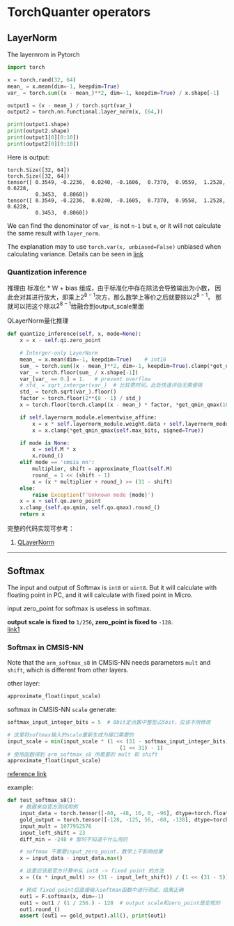 # TorchQuanter operators

## LayerNorm

The layernrom in Pytorch
```python
import torch

x = torch.rand(32, 64)
mean_ = x.mean(dim=-1, keepdim=True)
var_ = torch.sum((x - mean_)**2, dim=-1, keepdim=True) / x.shape[-1]

output1 = (x - mean_) / torch.sqrt(var_)
output2 = torch.nn.functional.layer_norm(x, (64,))

print(output1.shape)
print(output2.shape)
print(output1[0][0:10])
print(output2[0][0:10])
```

Here is output:
```
torch.Size([32, 64])
torch.Size([32, 64])
tensor([ 0.3549, -0.2236,  0.0240, -0.1606,  0.7370,  0.9559,  1.2528,  0.6228,
         0.3453,  0.8060])
tensor([ 0.3549, -0.2236,  0.0240, -0.1605,  0.7370,  0.9558,  1.2528,  0.6228,
         0.3453,  0.8060])
```

We can find the denominator of `var_` is not `n-1` but `n`, or it will not calculate the same result with `layer_norm`.

The explanation may to use `torch.var(x, unbiased=False)` unbiased when calculating variance. Details can be seen in [link](https://stackoverflow.com/questions/66289517/layer-normalization-in-pytorch)

### Quantization inference

<!-- 
推理由两部分组成，即
```
x -> QNorm -> * W + bias -> y
```

QNorm是标准化，理论上标准化是输出fp的数值，但可以通过缩放使其放大到int32范围，
那么数学上等价之后就要除以$2^{31}$，那就可以把这个除以$2^{31}$给融合到output_scale里面，因此如果不做requantize，norm输出是一个int32的整型了。

QNorm推理过程如下：

```python
def quantize_inference(self, x, mode=None):
    x = x - self.qi.zero_point  # x 是int8的输入

    # Interger-only LayerNorm
    mean_ = x.mean(dim=-1, keepdim=True)    # int16
    sum_ = torch.sum((x - mean_)**2, dim=-1, keepdim=True).clamp(*get_qmin_qmax(self.max_bits, signed=True))    # 裁剪到32bit范围内
    var_ = torch.floor(sum_ / x.shape[-1])
    var_[var_ == 0.] = 1.   # prevent overflow
    # std_ = sqrt_interger(var_)  # 比较费时间，此处快速评估无需使用
    std_ = torch.sqrt(var_).floor()
    factor = torch.floor(2**(self.max_bits - 1) / std_)
    x = torch.floor((x - mean_) * factor / 2)

    if mode is None:
        x = self.M * x
        x.round_() 
    elif mode == 'cmsis_nn':
        multiplier, shift = approximate_float(self.M)
        round_ = 1 << (shift - 1)
        x = (x * multiplier + round_) >> (31 - shift)
    else:
        raise Exception(f'Unknown mode {mode}')
    x = x + self.qo.zero_point        
    x.clamp_(self.qo.qmin, self.qo.qmax).round_()
    return x
```

下一步 * W + bias 推理过程如下：
```python
def quantize_inference(self, x, mode=None):
    x = self.qnorm.quantize_inference(x, mode=mode)

    if self.layernorm_module.elementwise_affine:
        x = x - self.qnorm.qo.zero_point

        x = x * self.layernorm_module.weight.data + self.layernorm_module.bias.data

        if mode is None:
            x = self.M * x
            x.round_() 
        elif mode == 'cmsis_nn':
            multiplier, shift = approximate_float(self.M)
            round_ = 1 << (shift - 1)
            x = (x * multiplier + round_) >> (31 - shift)
        else:
            raise Exception(f'Unknown mode {mode}')
        x = x + self.qo.zero_point        
        x.clamp_(self.qo.qmin, self.qo.qmax).round_()
    return x
```

完整的代码实现可参考：
1. [QLayerNorm](../torchquanter/nn/qlayernorm.py)
2. [QNorm](../torchquanter/nn/qnorm.py)
-->

推理由 标准化 * W + bias 组成，由于标准化中存在除法会导致输出为小数，
因此会对其进行放大，即乘上$2^{8-1}$次方，那么数学上等价之后就要除以$2^{8-1}$，
那就可以把这个除以$2^{8-1}$给融合到output_scale里面

QLayerNorm量化推理
```python
def quantize_inference(self, x, mode=None):
    x = x - self.qi.zero_point

    # Interger-only LayerNorm
    mean_ = x.mean(dim=-1, keepdim=True)    # int16
    sum_ = torch.sum((x - mean_)**2, dim=-1, keepdim=True).clamp(*get_qmin_qmax(self.max_bits, signed=True))    # 裁剪到32bit范围内
    var_ = torch.floor(sum_ / x.shape[-1])
    var_[var_ == 0.] = 1.   # prevent overflow
    # std_ = sqrt_interger(var_)  # 比较费时间，此处快速评估无需使用
    std_ = torch.sqrt(var_).floor()
    factor = torch.floor(2**(8 - 1) / std_)
    x = torch.floor(torch.clamp((x - mean_) * factor, *get_qmin_qmax(16, signed=True)))

    if self.layernorm_module.elementwise_affine:
        x = x * self.layernorm_module.weight.data + self.layernorm_module.bias.data
        x = x.clamp(*get_qmin_qmax(self.max_bits, signed=True))

    if mode is None:
        x = self.M * x
        x.round_() 
    elif mode == 'cmsis_nn':
        multiplier, shift = approximate_float(self.M)
        round_ = 1 << (shift - 1)
        x = (x * multiplier + round_) >> (31 - shift)
    else:
        raise Exception(f'Unknown mode {mode}')
    x = x + self.qo.zero_point
    x.clamp_(self.qo.qmin, self.qo.qmax).round_()
    return x
```

完整的代码实现可参考：
1. [QLayerNorm](../torchquanter/nn/qlayernorm.py)

---------------------------------


## Softmax
The input and output of Softmax is `int8` or `uint8`. 
But it will calculate with floating point in PC, and it will calculate with fixed point in Micro.

input zero_point for softmax is useless in softmax.

**output scale is fixed to** `1/256`**, zero_point is fixed to** `-128`.   
[link1](https://stackoverflow.com/questions/54052091/softmax-tensorflow-lite-not-behaving-properly/54584333#54584333)  

### Softmax in CMSIS-NN
Note that the `arm_softmax_s8` in CMSIS-NN needs parameters `mult` and `shift`, which is different from other layers.

other layer:
```python
approximate_float(input_scale)
```

softmax in CMSIS-NN `scale` generate:
```python
softmax_input_integer_bits = 5  # 8bit定点数中整型占5bit，应该不用修改

# 这里将softmax输入的scale重新生成为接口需要的
input_scale = min(input_scale * (1 << (31 - softmax_input_integer_bits)),
                                    (1 << 31) - 1)
# 使用函数得到 arm_softmax_s8 所需要的 mult 和 shift
approximate_float(input_scale)
```
[reference link](https://github.com/ARM-software/CMSIS_5/blob/cf675280148688a50834e7b0496022360e5431cd/CMSIS/NN/Tests/UnitTest/generate_test_data.py#L781)


example:
```python
def test_softmax_s8():
    # 数据来自官方测试用例
    input_data = torch.tensor([-80, -48, 16, 0, -96], dtype=torch.float32)
    gold_output = torch.tensor([-128, -125, 56, -60, -128], dtype=torch.float32)
    input_mult = 1077952576
    input_left_shift = 23
    diff_min = -248 # 暂时不知道干什么用的

    # softmax 不需要input_zero_point，数学上不影响结果
    x = input_data - input_data.max()

    # 这里应该是官方计算中从 int8 -> fixed point 的方法
    x = ((x * input_mult) >> (31 - input_left_shift)) / (1 << (31 - 5))

    # 转成 fixed point后直接输入softmax函数中进行测试，结果正确
    out1 = F.softmax(x, dim=-1)
    out1 = out1 / (1 / 256.) - 128  # output scale和zero_point是定死的
    out1.round_()
    assert (out1 == gold_output).all(), print(out1)
```